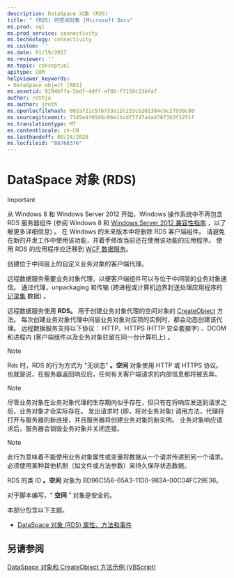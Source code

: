 ```yaml
---
description: DataSpace 对象 (RDS)
title: " (RDS) 的空间对象 |Microsoft Docs"
ms.prod: sql
ms.prod_service: connectivity
ms.technology: connectivity
ms.custom: ''
ms.date: 01/19/2017
ms.reviewer: ''
ms.topic: conceptual
apitype: COM
helpviewer_keywords:
- DataSpace object [RDS]
ms.assetid: 9194bffa-5bdf-4dff-af86-f7158c23bfa7
author: rothja
ms.author: jroth
ms.openlocfilehash: 092af21c57b733e12c233cb201304cbc27930c80
ms.sourcegitcommit: 7345e4f05d6c06e1bcd73747a4a47873b3f3251f
ms.translationtype: MT
ms.contentlocale: zh-CN
ms.lasthandoff: 08/24/2020
ms.locfileid: "88768376"
---
```

# <a name="dataspace-object-rds"></a>DataSpace 对象 (RDS)
> [!IMPORTANT]
>  从 Windows 8 和 Windows Server 2012 开始，Windows 操作系统中不再包含 RDS 服务器组件 (参阅 Windows 8 和 [Windows Server 2012 兼容性指南](https://www.microsoft.com/download/details.aspx?id=27416) ，以了解更多详细信息) 。 在 Windows 的未来版本中将删除 RDS 客户端组件。 请避免在新的开发工作中使用该功能，并着手修改当前还在使用该功能的应用程序。 使用 RDS 的应用程序应迁移到 [WCF 数据服务](https://go.microsoft.com/fwlink/?LinkId=199565)。  
  
 创建位于中间层上的自定义业务对象的客户端代理。  
  
 远程数据服务需要业务对象代理，以便客户端组件可以与位于中间层的业务对象通信。 通过代理，unpackaging 和传输 (跨进程或计算机边界封送处理应用程序的 [记录集](../ado-api/recordset-object-ado.md) 数据) 。  
  
 远程数据服务使用 **RDS。** 用于创建业务对象代理的空间对象的 [CreateObject](./createobject-method-rds.md) 方法。 每次创建业务对象代理中间层业务对象对应项的实例时，都会动态创建该代理。 远程数据服务支持以下协议： HTTP、HTTPS (HTTP 安全套接字) 、DCOM 和进程内 (客户端组件以及业务对象驻留在同一台计算机上) 。  
  
> [!NOTE]
>  Rds 时，RDS 的行为方式为 "无状态" **。空间** 对象使用 HTTP 或 HTTPS 协议。 也就是说，在服务器返回响应后，任何有关客户端请求的内部信息都将被丢弃。  
  
> [!NOTE]
>  尽管业务对象在业务对象代理的生存期内似乎存在，但只有在将响应发送到请求之后，业务对象才会实际存在。 发出请求时 (即，将对业务对象) 调用方法，代理将打开与服务器的新连接，并且服务器将创建业务对象的新实例。 业务对象响应请求后，服务器会销毁业务对象并关闭连接。  
  
> [!NOTE]
>  此行为意味着不能使用业务对象属性或变量将数据从一个请求传递到另一个请求。 必须使用某种其他机制（如文件或方法参数）来持久保存状态数据。  
  
 RDS 的类 ID **。空间** 对象为 BD96C556-65A3-11D0-983A-00C04FC29E36。  
  
 对于脚本编写，" **空间** " 对象是安全的。  
  
 本部分包含以下主题。  
  
-   [DataSpace 对象 (RDS) 属性、方法和事件](./dataspace-object-rds-properties-methods-and-events.md)  
  
## <a name="see-also"></a>另请参阅  
 [DataSpace 对象和 CreateObject 方法示例 (VBScript)](./dataspace-object-and-createobject-method-example-vbscript.md)